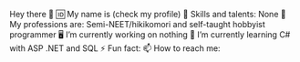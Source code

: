 Hey there 👋
🆔 My name is (check my profile)
🧠 Skills and talents: None
💼 My professions are: Semi-NEET/hikikomori and self-taught hobbyist programmer
🖥️ I’m currently working on nothing
🌱 I’m currently learning C# with ASP .NET and SQL
⚡ Fun fact: 
📫 How to reach me:
